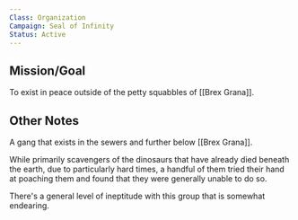 ```yaml
---
Class: Organization
Campaign: Seal of Infinity
Status: Active
---
```

## Mission/Goal
To exist in peace outside of the petty squabbles of [[Brex Grana]].
## Other Notes
A gang that exists in the sewers and further below [[Brex Grana]]. 

While primarily scavengers of the dinosaurs that have already died beneath the earth, due to particularly hard times, a handful of them tried their hand at poaching them and found that they were generally unable to do so. 

There's a general level of ineptitude with this group that is somewhat endearing.